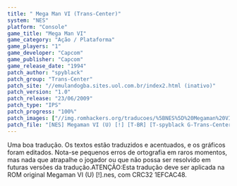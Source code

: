 ```yaml
---
title: " Mega Man VI (Trans-Center)"
system: "NES"
platform: "Console"
game_title: "Mega Man VI"
game_category: "Ação / Plataforma"
game_players: "1"
game_developer: "Capcom"
game_publisher: "Capcom"
game_release_date: "1994"
patch_author: "spyblack"
patch_group: "Trans-Center"
patch_site: "//emulandogba.sites.uol.com.br/index2.html (inativo)"
patch_version: "1.0"
patch_release: "23/06/2009"
patch_type: "IPS"
patch_progress: "100%"
patch_images: ["//img.romhackers.org/traducoes/%5BNES%5D%20Megaman%20VI%20-%20Trans-Center%20-%201.png","//img.romhackers.org/traducoes/%5BNES%5D%20Megaman%20VI%20-%20Trans-Center%20-%202.png","//img.romhackers.org/traducoes/%5BNES%5D%20Megaman%20VI%20-%20Trans-Center%20-%203.png"]
patch_file: "[NES] Megaman VI (U) [!] [T-BR] [T-spyblack G-Trans-Center] [V-1.0 P-100% A-2009].rar"
---
```

Uma boa tradução. Os textos estão traduzidos e acentuados, e os gráficos foram editados. Nota-se pequenos erros de ortografia em raros momentos, mas nada que atrapalhe o jogador ou que não possa ser resolvido em futuras versões da tradução.ATENÇÃO:Esta tradução deve ser aplicada na ROM original Megaman VI (U) [!].nes, com CRC32 1EFCAC48.